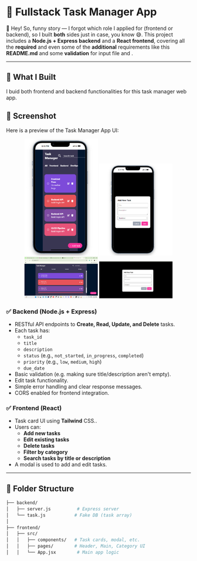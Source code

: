 # 🧠 Fullstack Task Manager App

👋 Hey! So, funny story — I forgot which role I applied for (frontend or backend), so I built **both** sides just in case, you know 😅.
This project includes a **Node.js + Express backend** and a **React frontend**, covering all the **required** and even some of the **additional** requirements like this **README.md** and some **validation** for input file and .

---

## 🔧 What I Built

I buid both frontend and backend functionalities for this task manager web app.

## 📸 Screenshot

Here is a preview of the Task Manager App UI:

<p align="center">
  <img src="./screenshot/image.png" width="200"  alt="Screenshot">
  <img src="./screenshot/image2.png" width="200"  alt="Screenshot">
  <img src="./screenshot/image3.png" width="200"  alt="Screenshot">
  <img src="./screenshot/image4.png" width="200"  alt="Screenshot">
</p>

### ✅ Backend (Node.js + Express)

- RESTful API endpoints to **Create, Read, Update, and Delete** tasks.
- Each task has:
  - `task_id`
  - `title`
  - `description`
  - `status` (e.g., `not_started`, `in_progress`, `completed`)
  - `priority` (e.g., `low`, `medium`, `high`)
  - `due_date`
- Basic validation (e.g. making sure title/description aren't empty).
- Edit task functionality.
- Simple error handling and clear response messages.
- CORS enabled for frontend integration.

### ✅ Frontend (React)

- Task card UI using **Tailwind** CSS..
- Users can:
  - **Add new tasks**
  - **Edit existing tasks**
  - **Delete tasks**
  - **Filter by category**
  - **Search tasks by title or description**
- A modal is used to add and edit tasks.

---

## 📁 Folder Structure

```bash
├── backend/
│   ├── server.js          # Express server
│   └── task.js           # Fake DB (task array)
│
├── frontend/
│   ├── src/
│   │   ├── components/   # Task cards, modal, etc.
│   │   ├── pages/        # Header, Main, Category UI
│   │   └── App.jsx        # Main app logic
```
